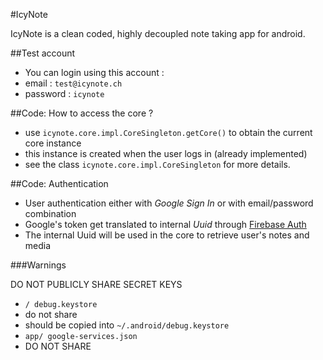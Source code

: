 #IcyNote

IcyNote is a clean coded, highly decoupled note taking app for android.

##Test account

- You can login using this account : 
- email : `test@icynote.ch`
- password : `icynote`

##Code: How to access the core ?

- use `icynote.core.impl.CoreSingleton.getCore()` to obtain the current core instance
- this instance is created when the user logs in (already implemented)
- see the class `icynote.core.impl.CoreSingleton` for more details.

##Code: Authentication

- User authentication either with *Google Sign In* or with email/password combination
- Google's token get translated to internal *Uuid* through [Firebase Auth](https://firebase.google.com)
- The internal Uuid will be used in the core to retrieve user's notes and media

###Warnings

DO NOT PUBLICLY SHARE SECRET KEYS

- `/ debug.keystore` 
 - do not share
 - should be copied into `~/.android/debug.keystore`
- `app/ google-services.json`
 - DO NOT SHARE
